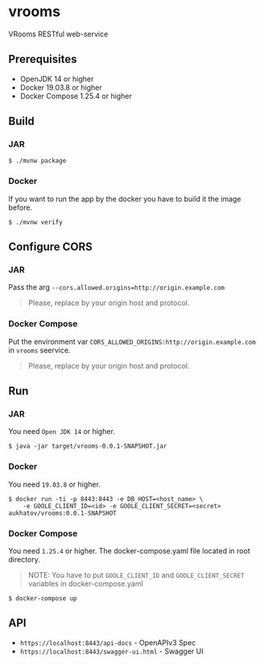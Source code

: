 # vrooms
VRooms RESTful web-service

## Prerequisites

- OpenJDK 14 or higher
- Docker 19.03.8 or higher
- Docker Compose 1.25.4 or higher

## Build

### JAR
```shell script
$ ./mvnw package
```

### Docker
If you want to run the app by the docker you have to build it the image before.

```shell script
$ ./mvnw verify
```

## Configure CORS

### JAR
Pass the arg `--cors.allowed.origins=http://origin.example.com`

> Please, replace by your origin host and protocol.

### Docker Compose
Put the environment var `CORS_ALLOWED_ORIGINS:http://origin.example.com` in `vrooms` seervice.

> Please, replace by your origin host and protocol.

## Run

### JAR
You need `Open JDK 14` or higher.

```shell script
$ java -jar target/vrooms-0.0.1-SNAPSHOT.jar 
```
### Docker
You need `19.03.8` or higher.

```shell script
$ docker run -ti -p 8443:8443 -e DB_HOST=<host_name> \ 
    -e GOOLE_CLIENT_ID=<id> -e GOOLE_CLIENT_SECRET=<secret> aukhatov/vrooms:0.0.1-SNAPSHOT
```

### Docker Compose
You need `1.25.4` or higher.
The docker-compose.yaml file located in root directory.

> NOTE: You have to put `GOOLE_CLIENT_ID` and `GOOLE_CLIENT_SECRET` variables in docker-compose.yaml

```shell script
$ docker-compose up
```

## API

- `https://localhost:8443/api-docs` - OpenAPIv3 Spec
- `https://localhost:8443/swagger-ui.html` - Swagger UI
